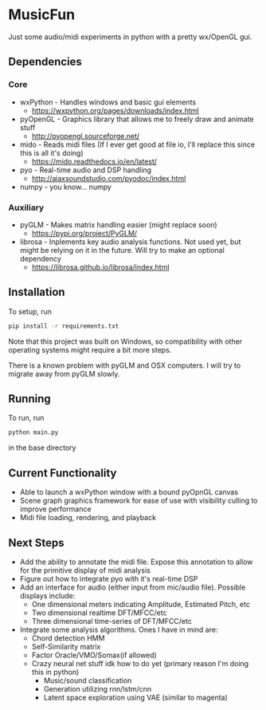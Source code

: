 # MusicFun

Just some audio/midi experiments in python with a pretty wx/OpenGL gui.

## Dependencies

### Core
* wxPython - Handles windows and basic gui elements
    * https://wxpython.org/pages/downloads/index.html
* pyOpenGL - Graphics library that allows me to freely draw and animate stuff
    * http://pyopengl.sourceforge.net/
* mido - Reads midi files (If I ever get good at file io, I'll replace this since this is all it's doing)
    * https://mido.readthedocs.io/en/latest/
* pyo - Real-time audio and DSP handling
    * http://ajaxsoundstudio.com/pyodoc/index.html
* numpy - you know... numpy

### Auxiliary
* pyGLM - Makes matrix handling easier (might replace soon)
    * https://pypi.org/project/PyGLM/
* librosa - Inplements key audio analysis functions. Not used yet, but might be relying on it in the future. Will try to make an optional dependency
    * https://librosa.github.io/librosa/index.html

## Installation

To setup, run 

```bash
pip install -r requirements.txt
```

Note that this project was built on Windows, so compatibility with other operating systems might require a bit more steps.

There is a known problem with pyGLM and OSX computers. I will try to migrate away from pyGLM slowly.

## Running

To run, run

```bash
python main.py
```

in the base directory

## Current Functionality

* Able to launch a wxPython window with a bound pyOpnGL canvas
* Scene graph graphics framework for ease of use with visibility culling to improve performance
* Midi file loading, rendering, and playback

## Next Steps

* Add the ability to annotate the midi file. Expose this annotation to allow for the primitive display of midi analysis
* Figure out how to integrate pyo with it's real-time DSP
* Add an interface for audio (either input from mic/audio file). Possible displays include:
    * One dimensional meters indicating Amplitude, Estimated Pitch, etc
    * Two dimensional realtime DFT/MFCC/etc
    * Three dimensional time-series of DFT/MFCC/etc
* Integrate some analysis algorithms. Ones I have in mind are:
    * Chord detection HMM
    * Self-Similarity matrix
    * Factor Oracle/VMO/Somax(if allowed)
    * Crazy neural net stuff idk how to do yet (primary reason I'm doing this in python)
        * Music/sound classification
        * Generation utilizing rnn/lstm/cnn
        * Latent space exploration using VAE (similar to magenta)